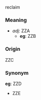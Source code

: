 reclaim
### Meaning
+ _adj_: ZZA
    + __eg__: ZZB

### Origin

ZZC

### Synonym

__eg__: ZZD

+ ZZE


